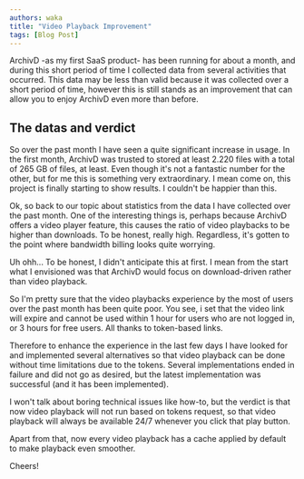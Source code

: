 ```yaml
---
authors: waka
title: "Video Playback Improvement"
tags: [Blog Post]
---
```


ArchivD -as my first SaaS product- has been running for about a month, and during this short period of time I collected data from several activities that occurred. This data may be less than valid because it was collected over a short period of time, however this is still stands as an improvement that can allow you to enjoy ArchivD even more than before.

<!--truncate-->

## The datas and verdict

So over the past month I have seen a quite significant increase in usage. In the first month, ArchivD was trusted to stored at least 2.220 files with a total of 265 GB of files, at least. Even though it's not a fantastic number for the other, but for me this is something very extraordinary. I mean come on, this project is finally starting to show results. I couldn't be happier than this.

Ok, so back to our topic about statistics from the data I have collected over the past month. One of the interesting things is, perhaps because ArchivD offers a video player feature, this causes the ratio of video playbacks to be higher than downloads. To be honest, really high. Regardless, it's gotten to the point where bandwidth billing looks quite worrying.

Uh ohh... To be honest, I didn't anticipate this at first. I mean from the start what I envisioned was that ArchivD would focus on download-driven rather than video playback.

So I'm pretty sure that the video playbacks experience by the most of users over the past month has been quite poor. You see, i set that the video link will expire and cannot be used within 1 hour for users who are not logged in, or 3 hours for free users. All thanks to token-based links.

Therefore to enhance the experience in the last few days I have looked for and implemented several alternatives so that video playback can be done without time limitations due to the tokens. Several implementations ended in failure and did not go as desired, but the latest implementation was successful (and it has been implemented).

I won't talk about boring technical issues like how-to, but the verdict is that now video playback will not run based on tokens request, so that video playback will always be available 24/7 whenever you click that play button.

Apart from that, now every video playback has a cache applied by default to make playback even smoother.

Cheers!